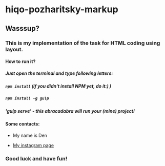 # hiqo-pozharitsky-markup
## Wasssup?
### This is my implementation of the task for HTML coding using layout.
#### How to run it?
##### Just open the terminal and type following letters:
##### `npm install` (if you didn't install NPM yet, do it:) )
##### `npm install -g gulp`
##### 'gulp serve' - this abracadabra will run your (mine) project!
#### Some contacts:
 
* My name is Den

* [My instagram page](https://instagram.com/sovasmotrit)
### Good luck and have fun!
